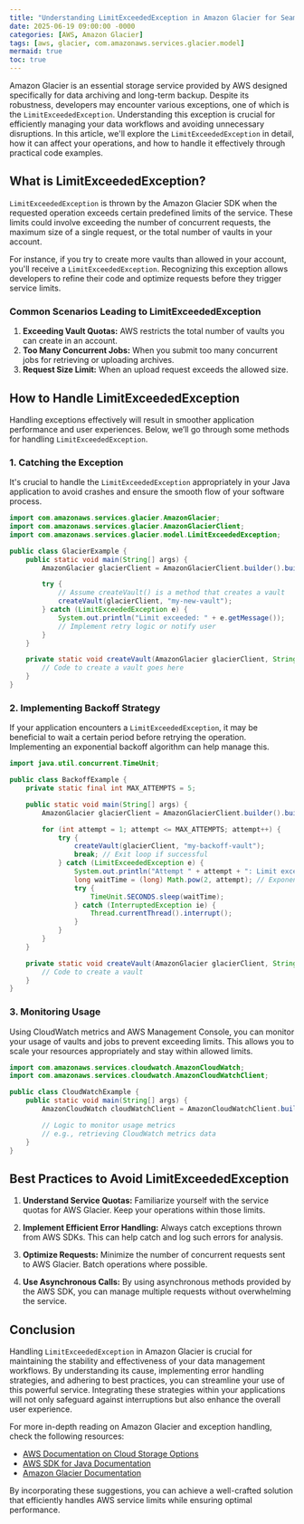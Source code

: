 ```yaml
---
title: "Understanding LimitExceededException in Amazon Glacier for Seamless Data Management"
date: 2025-06-19 09:00:00 -0000
categories: [AWS, Amazon Glacier]
tags: [aws, glacier, com.amazonaws.services.glacier.model]
mermaid: true
toc: true
---
```



Amazon Glacier is an essential storage service provided by AWS designed specifically for data archiving and long-term backup. Despite its robustness, developers may encounter various exceptions, one of which is the `LimitExceededException`. Understanding this exception is crucial for efficiently managing your data workflows and avoiding unnecessary disruptions. In this article, we'll explore the `LimitExceededException` in detail, how it can affect your operations, and how to handle it effectively through practical code examples. 

## What is LimitExceededException?

`LimitExceededException` is thrown by the Amazon Glacier SDK when the requested operation exceeds certain predefined limits of the service. These limits could involve exceeding the number of concurrent requests, the maximum size of a single request, or the total number of vaults in your account.

For instance, if you try to create more vaults than allowed in your account, you'll receive a `LimitExceededException`. Recognizing this exception allows developers to refine their code and optimize requests before they trigger service limits.

### Common Scenarios Leading to LimitExceededException

1. **Exceeding Vault Quotas:** AWS restricts the total number of vaults you can create in an account.
2. **Too Many Concurrent Jobs:** When you submit too many concurrent jobs for retrieving or uploading archives.
3. **Request Size Limit:** When an upload request exceeds the allowed size.

## How to Handle LimitExceededException

Handling exceptions effectively will result in smoother application performance and user experiences. Below, we’ll go through some methods for handling `LimitExceededException`.

### 1. Catching the Exception

It's crucial to handle the `LimitExceededException` appropriately in your Java application to avoid crashes and ensure the smooth flow of your software process.

```java
import com.amazonaws.services.glacier.AmazonGlacier;
import com.amazonaws.services.glacier.AmazonGlacierClient;
import com.amazonaws.services.glacier.model.LimitExceededException;

public class GlacierExample {
    public static void main(String[] args) {
        AmazonGlacier glacierClient = AmazonGlacierClient.builder().build();

        try {
            // Assume createVault() is a method that creates a vault
            createVault(glacierClient, "my-new-vault");
        } catch (LimitExceededException e) {
            System.out.println("Limit exceeded: " + e.getMessage());
            // Implement retry logic or notify user
        }
    }

    private static void createVault(AmazonGlacier glacierClient, String vaultName) {
        // Code to create a vault goes here
    }
}
```

### 2. Implementing Backoff Strategy

If your application encounters a `LimitExceededException`, it may be beneficial to wait a certain period before retrying the operation. Implementing an exponential backoff algorithm can help manage this.

```java
import java.util.concurrent.TimeUnit;

public class BackoffExample {
    private static final int MAX_ATTEMPTS = 5;

    public static void main(String[] args) {
        AmazonGlacier glacierClient = AmazonGlacierClient.builder().build();

        for (int attempt = 1; attempt <= MAX_ATTEMPTS; attempt++) {
            try {
                createVault(glacierClient, "my-backoff-vault");
                break; // Exit loop if successful
            } catch (LimitExceededException e) {
                System.out.println("Attempt " + attempt + ": Limit exceeded, retrying...");
                long waitTime = (long) Math.pow(2, attempt); // Exponential backoff
                try {
                    TimeUnit.SECONDS.sleep(waitTime);
                } catch (InterruptedException ie) {
                    Thread.currentThread().interrupt();
                }
            }
        }
    }

    private static void createVault(AmazonGlacier glacierClient, String vaultName) {
        // Code to create a vault
    }
}
```

### 3. Monitoring Usage

Using CloudWatch metrics and AWS Management Console, you can monitor your usage of vaults and jobs to prevent exceeding limits. This allows you to scale your resources appropriately and stay within allowed limits.

```java
import com.amazonaws.services.cloudwatch.AmazonCloudWatch;
import com.amazonaws.services.cloudwatch.AmazonCloudWatchClient;

public class CloudWatchExample {
    public static void main(String[] args) {
        AmazonCloudWatch cloudWatchClient = AmazonCloudWatchClient.builder().build();

        // Logic to monitor usage metrics
        // e.g., retrieving CloudWatch metrics data
    }
}
```

## Best Practices to Avoid LimitExceededException

1. **Understand Service Quotas:** Familiarize yourself with the service quotas for AWS Glacier. Keep your operations within those limits.
  
2. **Implement Efficient Error Handling:** Always catch exceptions thrown from AWS SDKs. This can help catch and log such errors for analysis.

3. **Optimize Requests:** Minimize the number of concurrent requests sent to AWS Glacier. Batch operations where possible.

4. **Use Asynchronous Calls:** By using asynchronous methods provided by the AWS SDK, you can manage multiple requests without overwhelming the service.

## Conclusion

Handling `LimitExceededException` in Amazon Glacier is crucial for maintaining the stability and effectiveness of your data management workflows. By understanding its cause, implementing error handling strategies, and adhering to best practices, you can streamline your use of this powerful service. Integrating these strategies within your applications will not only safeguard against interruptions but also enhance the overall user experience.

For more in-depth reading on Amazon Glacier and exception handling, check the following resources:

- [AWS Documentation on Cloud Storage Options](https://docs.aws.amazon.com/)
- [AWS SDK for Java Documentation](https://docs.aws.amazon.com/sdk-for-java/latest/developer-guide/home.html)
- [Amazon Glacier Documentation](https://docs.aws.amazon.com/amazonglacier/latest/dev/introduction.html)

By incorporating these suggestions, you can achieve a well-crafted solution that efficiently handles AWS service limits while ensuring optimal performance.